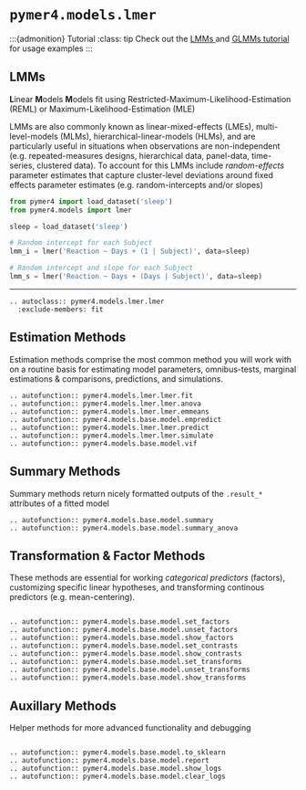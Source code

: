 # `pymer4.models.lmer`

:::{admonition} Tutorial
:class: tip
Check out the [LMMs ](../../tutorials/03_lmms.ipynb) and [GLMMs tutorial](../../tutorials/04_glmms.ipynb) for usage examples
:::

## LMMs

**L**inear **M**odels **M**odels fit using Restricted-Maximum-Likelihood-Estimation (REML) or Maximum-Likelihood-Estimation (MLE)
 
LMMs are also commonly known as linear-mixed-effects (LMEs), multi-level-models (MLMs), hierarchical-linear-models (HLMs), and are particularly useful in situations when observations are non-independent (e.g. repeated-measures designs, hierarchical data, panel-data, time-series, clustered data). To account for this LMMs include *random-effects* parameter estimates that capture cluster-level deviations around fixed effects parameter estimates (e.g. random-intercepts and/or slopes)

```python
from pymer4 import load_dataset('sleep')
from pymer4.models import lmer

sleep = load_dataset('sleep')

# Random intercept for each Subject
lmm_i = lmer('Reaction ~ Days + (1 | Subject)', data=sleep)

# Random intercept and slope for each Subject
lmm_s = lmer('Reaction ~ Days + (Days | Subject)', data=sleep)
```

---

```{eval-rst}
.. autoclass:: pymer4.models.lmer.lmer
  :exclude-members: fit

```

## Estimation Methods 

Estimation methods comprise the most common method you will work with on a routine basis for estimating model parameters, omnibus-tests, marginal estimations & comparisons, predictions, and simulations. 

```{eval-rst}
.. autofunction:: pymer4.models.lmer.lmer.fit
.. autofunction:: pymer4.models.lmer.lmer.anova
.. autofunction:: pymer4.models.lmer.lmer.emmeans
.. autofunction:: pymer4.models.base.model.empredict
.. autofunction:: pymer4.models.lmer.lmer.predict
.. autofunction:: pymer4.models.lmer.lmer.simulate
.. autofunction:: pymer4.models.base.model.vif

```

## Summary Methods

Summary methods return nicely formatted outputs of the `.result_*` attributes of a fitted model

```{eval-rst}
.. autofunction:: pymer4.models.base.model.summary
.. autofunction:: pymer4.models.base.model.summary_anova

```

## Transformation & Factor Methods

These methods are essential for working *categorical predictors* (factors), customizing specific linear hypotheses, and transforming continous predictors (e.g. mean-centering).

```{eval-rst}

.. autofunction:: pymer4.models.base.model.set_factors
.. autofunction:: pymer4.models.base.model.unset_factors
.. autofunction:: pymer4.models.base.model.show_factors
.. autofunction:: pymer4.models.base.model.set_contrasts
.. autofunction:: pymer4.models.base.model.show_contrasts
.. autofunction:: pymer4.models.base.model.set_transforms
.. autofunction:: pymer4.models.base.model.unset_transforms
.. autofunction:: pymer4.models.base.model.show_transforms

```

## Auxillary Methods

Helper methods for more advanced functionality and debugging

```{eval-rst}

.. autofunction:: pymer4.models.base.model.to_sklearn
.. autofunction:: pymer4.models.base.model.report
.. autofunction:: pymer4.models.base.model.show_logs
.. autofunction:: pymer4.models.base.model.clear_logs

```

